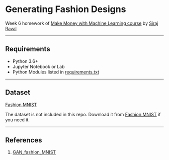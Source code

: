 # Generating Fashion Designs

Week 6 homework of [Make Money with Machine Learning course](https://www.machinelearningcourse.io/courses/make-money) by [Siraj Raval](https://www.youtube.com/channel/UCWN3xxRkmTPmbKwht9FuE5A)

------------------

## Requirements

- Python 3.6+
- Jupyter Notebook or Lab
- Python Modules listed in [requirements.txt](https://github.com/kc-chiu/gen_fashion_design/blob/master/requirements.txt)

------------------

## Dataset

[Fashion MNIST](https://github.com/zalandoresearch/fashion-mnist)

The dataset is not included in this repo. Download it from [Fashion MNIST](https://github.com/zalandoresearch/fashion-mnist) if you need it.

------------------

## References
1. [GAN_fashion_MNIST](https://github.com/R-Suresh/GAN_fashion_MNIST)
